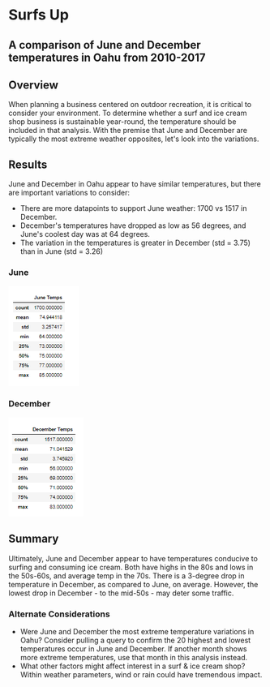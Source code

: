 # Surfs Up
A comparison of June and December temperatures in Oahu from 2010-2017
------
## Overview
When planning a business centered on outdoor recreation, it is critical to consider your environment. To determine whether a surf and ice cream shop business is sustainable year-round, the temperature should be included in that analysis. With the premise that June and December are typically the most extreme weather opposites, let's look into the variations.

## Results
June and December in Oahu appear to have similar temperatures, but there are important variations to consider:
- There are more datapoints to support June weather: 1700 vs 1517 in December.
- December's temperatures have dropped as low as 56 degrees, and June's coolest day was at 64 degrees.
- The variation in the temperatures is greater in December (std = 3.75) than in June (std = 3.26)

### June
![June Temps](https://github.com/emilymcdaniel/surfs_up/blob/main/Resources/June%20Temp%20Stats.PNG?raw=true)

### December
![December Temps](https://github.com/emilymcdaniel/surfs_up/blob/main/Resources/December%20Temp%20Stats.PNG?raw=true)

## Summary
Ultimately, June and December appear to have temperatures conducive to surfing and consuming ice cream. Both have highs in the 80s and lows in the 50s-60s, and average temp in the 70s. There is a 3-degree drop in temperature in December, as compared to June, on average. However, the lowest drop in December - to the mid-50s - may deter some traffic. 

### Alternate Considerations
 - Were June and December the most extreme temperature variations in Oahu? Consider pulling a query to confirm the 20 highest and lowest temperatures occur in June and December. If another month shows more extreme temperatures, use that month in this analysis instead.
 - What other factors might affect interest in a surf & ice cream shop? Within weather parameters, wind or rain could have tremendous impact.
